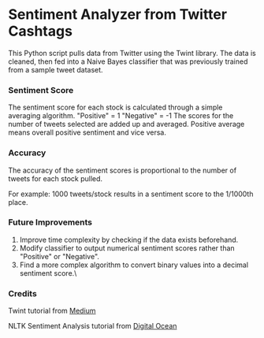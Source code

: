 # Sentiment Analyzer from Twitter Cashtags

This Python script pulls data from Twitter using the Twint library. The data is cleaned, then fed into a Naive Bayes classifier that was previously trained from a sample tweet dataset.

### Sentiment Score

The sentiment score for each stock is calculated through a simple averaging algorithm.
"Positive" = 1
"Negative" = -1
The scores for the number of tweets selected are added up and averaged. Positive average means overall positive sentiment and vice versa.

### Accuracy

The accuracy of the sentiment scores is proportional to the number of tweets for each stock pulled.

For example: 1000 tweets/stock results in a sentiment score to the 1/1000th place.

### Future Improvements

1. Improve time complexity by checking if the data exists beforehand.
2. Modify classifier to output numerical sentiment scores rather than "Positive" or "Negative".
3. Find a more complex algorithm to convert binary values into a decimal sentiment score.\

### Credits

Twint tutorial from [Medium](https://medium.com/analytics-vidhya/how-to-scrape-tweets-from-twitter-with-python-twint-83b4c70c5536)

NLTK Sentiment Analysis tutorial from [Digital Ocean](https://www.digitalocean.com/community/tutorials/how-to-perform-sentiment-analysis-in-python-3-using-the-natural-language-toolkit-nltk)
